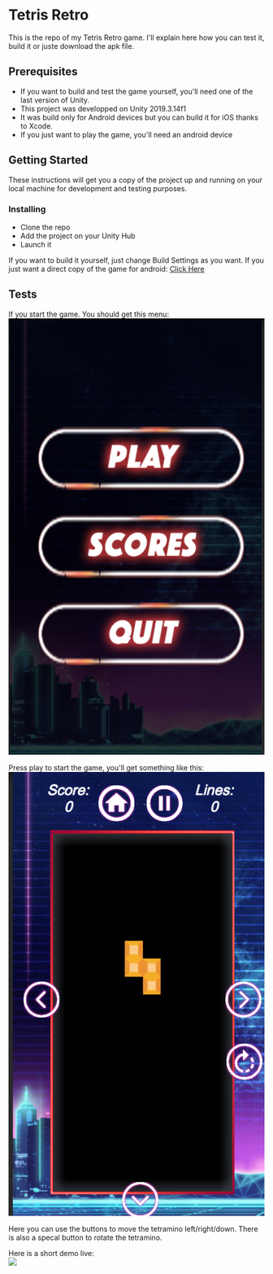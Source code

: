 # Tetris Retro

This is the repo of my Tetris Retro game. I'll explain here how you can test it, build it or juste download the apk file.

## Prerequisites

- If you want to build and test the game yourself, you'll need one of the last version of Unity.
- This project was developped on Unity 2019.3.14f1
- It was build only for Android devices but you can build it for iOS thanks to Xcode.
- If you just want to play the game, you'll need an android device

## Getting Started

These instructions will get you a copy of the project up and running on your local machine for development and testing purposes.

### Installing

- Clone the repo
- Add the project on your Unity Hub
- Launch it

If you want to build it yourself, just change Build Settings as you want.
If you just want a direct copy of the game for android: [Click Here](http://www.mediafire.com/file/mvc0iuxak003fqe/tetris.apk/file)

## Tests

If you start the game. You should get this menu:<br/>
<img src="Images/MainMenu.png" width="600px" ><br/>

Press play to start the game, you'll get something like this:<br/>
<img src="Images/Game.png" width="600px" ><br/>

Here you can use the buttons to move the tetramino left/right/down. There is also a specal button to rotate the tetramino.

Here is a short demo live:<br/>
<img src="Images/demo.gif" width="200px" ><br/>
